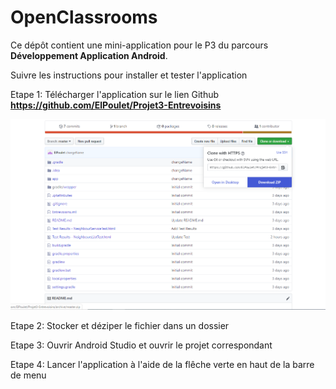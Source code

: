 # OpenClassrooms

Ce dépôt contient une mini-application pour le P3 du parcours **Développement Application Android**.

Suivre les instructions pour installer et tester l'application

Etape 1:
Télécharger l'application sur le lien Github **https://github.com/ElPoulet/Projet3-Entrevoisins** 

![Screenshot](TéléchargerGithub.png) 

Etape 2:
Stocker et déziper le fichier dans un dossier

Etape 3:
Ouvrir Android Studio et ouvrir le projet correspondant

Etape 4:
Lancer l'application à l'aide de la flêche verte en haut de la barre de menu
